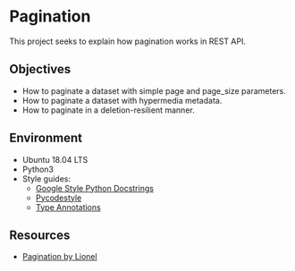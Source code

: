 # Pagination
This project seeks to explain how pagination works in REST API.

## Objectives
- How to paginate a dataset with simple page and page_size parameters.
- How to paginate a dataset with hypermedia metadata.
- How to paginate in a deletion-resilient manner.

## Environment
 - Ubuntu 18.04 LTS
 - Python3
 - Style guides:
    - [Google Style Python Docstrings](https://sphinxcontrib-napoleon.readthedocs.io/en/latest/example_google.html)
    - [Pycodestyle](https://pycodestyle.pycqa.org/en/latest/intro.html#example-usage-and-output)
    - [Type Annotations](https://mypy.readthedocs.io/en/latest/cheat_sheet_py3.html)

## Resources
- [Pagination by Lionel](https://drive.google.com/file/d/1dkfCZPHb_8tLiSeEfAH_Qr2LwYNKM4tU/view?usp=share_link)